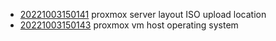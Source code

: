 - [20221003150141](/zet/20221003150141/README.md) proxmox server layout ISO upload location
- [20221003150143](/zet/20221003150143/README.md) proxmox vm host operating system
